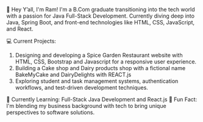 👋 Hey Y’all, I'm Ram!
I'm a B.Com graduate transitioning into the tech world with a passion for Java Full-Stack Development. Currently diving deep into Java, Spring Boot, and front-end technologies like HTML, CSS, JavaScript, and React.

💻 Current Projects:

1. Designing and developing a Spice Garden Restaurant website with HTML, CSS, Bootstrap and Javascript for a responsive user experience.
2. Building a Cake shop and Dairy products shop with a fictional name BakeMyCake and DairyDelights with REACT.js
3. Exploring student and task management systems, authentication workflows, and test-driven development techniques.

🌱 Currently Learning: Full-Stack Java Development and React.js
🚀 Fun Fact: I'm blending my business background with tech to bring unique perspectives to software solutions.
